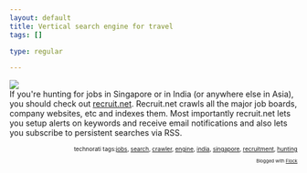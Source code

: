 ```yaml
--- 
layout: default
title: Vertical search engine for travel
tags: []

type: regular

---
```

<a href="http://s60.photobucket.com/albums/h35/mallipeddi/?action=view&amp;current=recruit.gif" title="recruit.gif"><img border="0" src="http://i60.photobucket.com/albums/h35/mallipeddi/recruit.gif" /></a><br/>
If you're hunting for jobs in Singapore or in India (or anywhere else in Asia), you should check out <a href="http://www.recruit.net">recruit.net</a>. Recruit.net crawls all the major job boards, company websites, etc and indexes them. Most importantly recruit.net lets you setup alerts on keywords and receive email notifications and also lets you subscribe to persistent searches via RSS.<br/>
<!-- technorati tags begin --><p style="font-size:10px;text-align:right;">technorati tags:<a href="http://technorati.com/tag/jobs" rel="tag">jobs</a>, <a href="http://technorati.com/tag/search" rel="tag">search</a>, <a href="http://technorati.com/tag/crawler" rel="tag">crawler</a>, <a href="http://technorati.com/tag/engine" rel="tag">engine</a>, <a href="http://technorati.com/tag/india" rel="tag">india</a>, <a href="http://technorati.com/tag/singapore" rel="tag">singapore</a>, <a href="http://technorati.com/tag/recruitment" rel="tag">recruitment</a>, <a href="http://technorati.com/tag/hunting" rel="tag">hunting</a></p><!-- technorati tags end --><p style="text-align: right; font-size: 8px">Blogged with <a href="http://www.flock.com/blogged-with-flock" title="Flock" target="_new">Flock</a></p>
